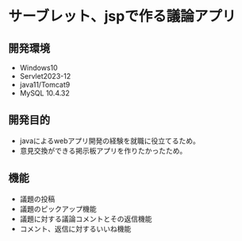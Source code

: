 # サーブレット、jspで作る議論アプリ　
## 開発環境
* Windows10
* Servlet2023-12
* java11/Tomcat9
* MySQL 10.4.32
## 開発目的
* javaによるwebアプリ開発の経験を就職に役立てるため。
* 意見交換ができる掲示板アプリを作りたかったため。
## 機能
* 議題の投稿
* 議題のピックアップ機能
* 議題に対する議論コメントとその返信機能
* コメント、返信に対するいいね機能
